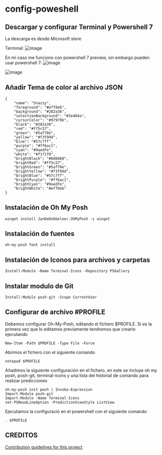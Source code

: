 # config-poweshell

## Descargar y configurar Terminal y Powershell 7
La descarga es desde Microsoft store

Terminal:
![image](https://github.com/kevin-alexis/config-poweshell/assets/77393819/b275a198-e1ae-421b-b22a-8f3d3817eff9)

En mi caso me funciono con powershell 7 preview, sin embargo pueden usar powershell 7:
![image](https://github.com/kevin-alexis/config-poweshell/assets/77393819/8bf81caf-ea50-4180-b330-360a73d1f45a)

![image](https://github.com/kevin-alexis/config-poweshell/assets/77393819/bba0ae20-81c5-4d78-90ca-e11ab549f504)


## Añadir Tema de color al archivo JSON
```
{
	"name": "Snazzy",
	"foreground": "#eff0eb",
	"background": "#282a36",
	"selectionBackground": "#3e404a",
	"cursorColor": "#97979b",
	"black": "#282a36",
	"red": "#ff5c57",
	"green": "#5af78e",
	"yellow": "#f3f99d",
	"blue": "#57c7ff",
	"purple": "#ff6ac1",
	"cyan": "#9aedfe",
	"white": "#f1f1f0",
	"brightBlack": "#686868",
	"brightRed": "#ff5c57",
	"brightGreen": "#5af78e",
	"brightYellow": "#f3f99d",
	"brightBlue": "#57c7ff",
	"brightPurple": "#ff6ac1",
	"brightCyan": "#9aedfe",
	"brightWhite": "#eff0eb"
}
```

## Instalación de Oh My Posh

```
winget install JanDeDobbeleer.OhMyPosh -s winget
```

## Instalación de fuentes
```
oh-my-posh font install
```

## Instalación de Iconos para archivos y carpetas
```
Install-Module -Name Terminal-Icons -Repository PSGallery
```

## Instalar modulo de Git

```
Install-Module posh-git -Scope CurrentUser
```

## Configurar de archivo #PROFILE

Debemos configurar Oh-My-Posh, editando el fichero $PROFILE. Si es la primera vez que lo editamos previamente tendremos que crearlo ejecutando

```
New-Item -Path $PROFILE -Type File -Force
```

Abrimos el fichero con el siguiente comando
```
notepad $PROFILE
```

Añadimos la siguiente configuración en el fichero, en este se incluye oh my posh, posh-git, terminal-icons y una lista del historial de comando para realizar predicciones
```
oh-my-posh init pwsh | Invoke-Expression
Import-Module posh-git
Import-Module -Name Terminal-Icons
set-PSReadLineOption -PredictionViewStyle ListView
```

Ejecutamos la configuració en el powershell con el siguiente comando
```
. $PROFILE
```

## CREDITOS
[Contribution guidelines for this project](https://github.com/Richienb/windows-terminal-snazzy/blob/main/snazzy.json)



